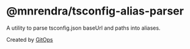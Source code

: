 # @mnrendra/tsconfig-alias-parser
A utility to parse tsconfig.json baseUrl and paths into aliases.

Created by [GitOps](https://gitops.sh)
